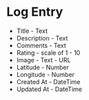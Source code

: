 # Log Entry

* Title - Text
* Description - Text
* Comments - Text
* Rating - scale of 1 - 10
* Image - Text - URL
* Latitude - Number
* Longitude - Number
* Created At - DateTime
* Updated At - DateTime 
